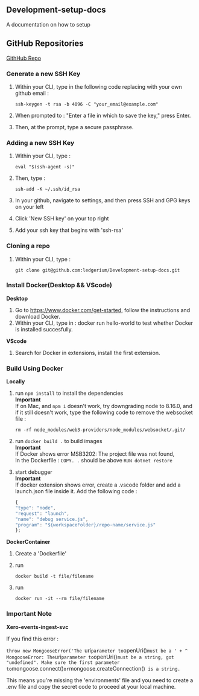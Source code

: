 ## Development-setup-docs
A documentation on how to setup

## GitHub Repositories ##
[GithHub Repo](https://github.com/ledgerium/Development-setup-docs)

### __Generate a new SSH Key__

1) Within your CLI, type in the following code replacing with your own github email : 
   
    `ssh-keygen -t rsa -b 4096 -C "your_email@example.com"`
2) When prompted to : "Enter a file in which to save the key," press Enter. 
3) Then, at the prompt, type a secure passphrase. 
   
### __Adding a new SSH Key__

1) Within your CLI, type :
   
    `eval "$(ssh-agent -s)"`
2) Then, type : 
 
    `ssh-add -K ~/.ssh/id_rsa`
3) In your github, navigate to settings, and then press SSH and GPG keys on your left
4) Click 'New SSH key' on your top right
5) Add your ssh key that begins with 'ssh-rsa'

### __Cloning a repo__

1) Within your CLI, type : 
   
   `git clone git@github.com:ledgerium/Development-setup-docs.git`

### __Install Docker(Desktop && VScode)__

 __Desktop__
1) Go to https://www.docker.com/get-started, follow the instructions and download Docker.
2) Within your CLI, type in : docker run hello-world to test whether Docker is installed succesfully.

__VScode__
1) Search for Docker in extensions, install the first extension.

### __Build Using Docker__

__Locally__
1) run `npm install` to install the dependencies\
**Important**\
If on Mac, and `npm i` doesn't work, try downgrading node to 8.16.0, and if it still doesn't work,
type the following code to remove the websocket file :

    `rm -rf node_modules/web3-providers/node_modules/websocket/.git/` 

   

2) run `docker build .` to build images\
**Important**\
If Docker shows error MSB3202: The project file was not found,\
In the Dockerfile : `COPY. .` should be above `RUN dotnet restore`
3) start debugger \
**Important**\
If docker extension shows error, create a .vscode folder and add a launch.json file inside it.
Add the following code :

    ```javascript
    {
    "type": "node",
    "request": "launch",
    "name": "debug service.js",
    "program": "${workspaceFolder}/repo-name/service.js"
    };
    ```
__DockerContainer__
1) Create a 'Dockerfile'
2) run 
   
   `docker build -t file/filename`
3) run 
   
   `docker run -it --rm file/filename`


### __Important Note__
**Xero-events-ingest-svc**


If you find this error :  

`throw new MongooseError('The `uri` parameter to `openUri()` must be a ' +
    ^
MongooseError: The `uri` parameter to `openUri()` must be a string, got "undefined". Make sure the first parameter to `mongoose.connect()` or `mongoose.createConnection()` is a string.`

This means you're missing the 'environments' file and you need to create a  .env file and copy the secret code to proceed at your local machine.

